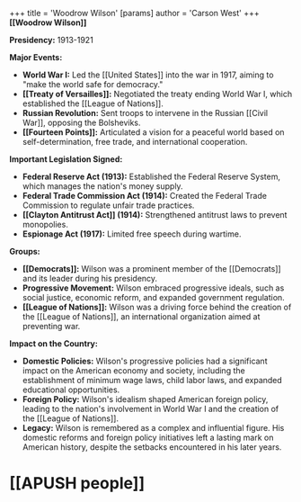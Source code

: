 +++
 title = 'Woodrow Wilson'
[params]
	author = 'Carson West'
+++
**[[Woodrow Wilson]]**

**Presidency:** 1913-1921

**Major Events:**

* **World War I:** Led the [[United States]] into the war in 1917, aiming to "make the world safe for democracy."
* **[[Treaty of Versailles]]:** Negotiated the treaty ending World War I, which established the [[League of Nations]].
* **Russian Revolution:** Sent troops to intervene in the Russian [[Civil War]], opposing the Bolsheviks.
* **[[Fourteen Points]]:** Articulated a vision for a peaceful world based on self-determination, free trade, and international cooperation.

**Important Legislation Signed:**

* **Federal Reserve Act (1913):** Established the Federal Reserve System, which manages the nation's money supply.
* **Federal Trade Commission Act (1914):** Created the Federal Trade Commission to regulate unfair trade practices.
* **[[Clayton Antitrust Act]] (1914):** Strengthened antitrust laws to prevent monopolies.
* **Espionage Act (1917):** Limited free speech during wartime.

**Groups:**

* **[[Democrats]]:** Wilson was a prominent member of the [[Democrats]] and its leader during his presidency.
* **Progressive Movement:** Wilson embraced progressive ideals, such as social justice, economic reform, and expanded government regulation.
* **[[League of Nations]]:** Wilson was a driving force behind the creation of the [[League of Nations]], an international organization aimed at preventing war.

**Impact on the Country:**

* **Domestic Policies:** Wilson's progressive policies had a significant impact on the American economy and society, including the establishment of minimum wage laws, child labor laws, and expanded educational opportunities.
* **Foreign Policy:** Wilson's idealism shaped American foreign policy, leading to the nation's involvement in World War I and the creation of the [[League of Nations]].
* **Legacy:** Wilson is remembered as a complex and influential figure. His domestic reforms and foreign policy initiatives left a lasting mark on American history, despite the setbacks encountered in his later years.
# [[APUSH people]]